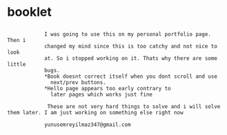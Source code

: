 # booklet<p>
                I was going to use this on my personal portfolio page. Then i
                changed my mind since this is too catchy and not nice to look
                at. So i stopped working on it. Thats why there are some little
                bugs.
                *Book doesnt correct itself when you dont scroll and use
                  next/prev buttons. 
                *Hello page appears too early contrary to
                  later pages which works just fine
              
                 These are not very hard things to solve and i will solve them later. I am just working on something else right now
                
                yunusemreyilmaz347@gmail.com
